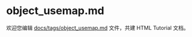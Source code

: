 object_usemap.md
===

欢迎您编辑 <a target="__blank" href="https://github.com/jaywcjlove/html-tutorial/blob/master/docs/tags/object_usemap.md">docs/tags/object_usemap.md</a> 文件，共建 HTML Tutorial 文档。